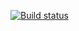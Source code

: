 [![Build status](https://ci.appveyor.com/api/projects/status/twxv1e85w1lp3607?svg=true)](https://ci.appveyor.com/project/DmitrievDA9733156/aqa-homework-6)